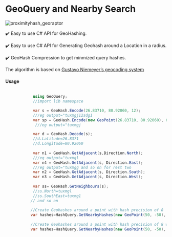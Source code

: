 # GeoQuery and Nearby Search

![proximityhash_georaptor](https://user-images.githubusercontent.com/45932883/90155482-ff8e9500-dda8-11ea-9106-d7e7e1ba983d.png)

 ✔️ Easy to use C# API for GeoHashing.

 ✔️ Easy to use C# API for Generating Geohash around a Location in a radius.

 ✔️ GeoHash Compression to get minmized query hashes.                 

The algorithm is based on [Gustavo Niemeyer’s geocoding system](https://en.wikipedia.org/wiki/Geohash)

#### Usage
```C#

            using GeoQuery;
            //import lib namespace

            var s = GeoHash.Encode(26.83710, 80.92060, 12);
            ///eg output="tuxmgj12sdg1
            var sp = GeoHash.Encode(new GeoPoint(26.83710, 80.92060), 6);
             ///eg output="tuxmgj

            var d = GeoHash.Decode(s);
            //d.Latitude=26.8371
            //d.Longitude=80.92060
            
            var n1 = GeoHash.GetAdjacent(s,Direction.North);
            ///eg output="tuxmgl
            var n4 = GeoHash.GetAdjacent(s, Direction.East);
            ///eg output="tuxmgg and so on for rest two
            var n2 = GeoHash.GetAdjacent(s, Direction.South);
            var n3 = GeoHash.GetAdjacent(s, Direction.West);
            
            var ss= GeoHash.GetNeighbours(s);
            //ss.North=tuxmgl
            //ss.SouthEast=tuxmg1
           // and so on
           
           //Create Geohashes around a point with hash precision of 8
           var hashes=HashQuery.GetNearbyHashes(new GeoPoint(50, -50), radius, 8);
           
           //Create Geohashes around a point with hash precision of 8 with compression
           var hashes=HashQuery.GetNearbyHashes(new GeoPoint(50, -50), radius, 8,true);
```

